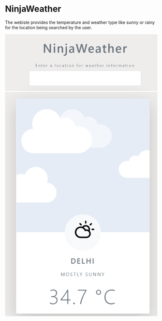# NinjaWeather

The webiste provides the temperature and weather type like sunny or rainy for the location being searched by the user.

![](img/Search.png)
![](img/Result.png)
